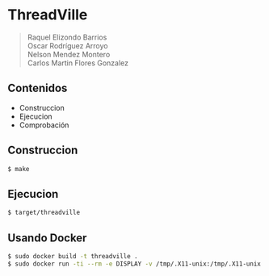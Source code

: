 ThreadVille
===========

> Raquel Elizondo Barrios  
> Oscar Rodríguez Arroyo  
> Nelson Mendez Montero  
> Carlos Martin Flores Gonzalez  

## Contenidos 
- Construccion
- Ejecucion 
- Comprobación


## Construccion
```bash
$ make

```

## Ejecucion
```bash
$ target/threadville

```

## Usando Docker
```bash
$ sudo docker build -t threadville .
$ sudo docker run -ti --rm -e DISPLAY -v /tmp/.X11-unix:/tmp/.X11-unix -v $HOME/.Xauthority:/home/developer/.Xauthority --net=host --pid=host --ipc=host threadville
```